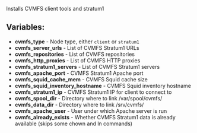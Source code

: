 Installs CVMFS client tools and stratum1

## Variables:
* **cvmfs_type** - Node type, either `client` or `stratum1`
* **cvmfs_server_urls** - List of CVMFS Stratum1 URLs
* **cvmfs_repositories** - List of CVMFS repositories
* **cvmfs_http_proxies** - List of CVMFS HTTP proxies
* **cvmfs_stratum1_servers** - List of CVMFS Stratum1 servers
* **cvmfs_apache_port** - CVMFS Stratum1 Apache port
* **cvmfs_squid_cache_mem** - CVMFS Squid cache size
* **cvmfs_squid_inventory_hostname** - CVMFS Squid inventory hostname
* **cvmfs_stratum1_ip** - CVMFS Stratum1 IP for client to connect to
* **cvmfs_spool_dir** - Directory where to link /var/spool/cvmfs/
* **cvmfs_data_dir** - Directory where to link /srv/cvmfs/
* **cvmfs_apache_user** - User under which Apache server is run
* **cvmfs_already_exists** - Whether CVMFS Stratum1 data is already available (skips some chown and ln commands)
